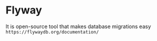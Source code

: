 # Flyway 
It is open-source tool that makes database migrations easy
`https://flywaydb.org/documentation/`
